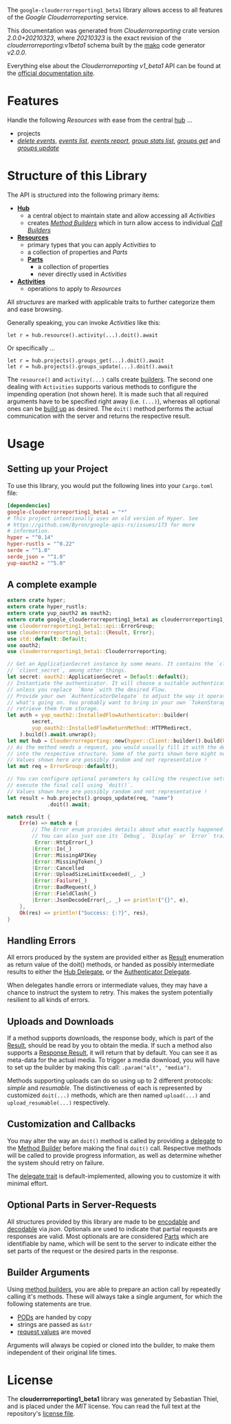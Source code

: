 <!---
DO NOT EDIT !
This file was generated automatically from 'src/mako/api/README.md.mako'
DO NOT EDIT !
-->
The `google-clouderrorreporting1_beta1` library allows access to all features of the *Google Clouderrorreporting* service.

This documentation was generated from *Clouderrorreporting* crate version *2.0.0+20210323*, where *20210323* is the exact revision of the *clouderrorreporting:v1beta1* schema built by the [mako](http://www.makotemplates.org/) code generator *v2.0.0*.

Everything else about the *Clouderrorreporting* *v1_beta1* API can be found at the
[official documentation site](https://cloud.google.com/error-reporting/).
# Features

Handle the following *Resources* with ease from the central [hub](https://docs.rs/google-clouderrorreporting1_beta1/2.0.0+20210323/google_clouderrorreporting1_beta1/Clouderrorreporting) ... 

* projects
 * [*delete events*](https://docs.rs/google-clouderrorreporting1_beta1/2.0.0+20210323/google_clouderrorreporting1_beta1/api::ProjectDeleteEventCall), [*events list*](https://docs.rs/google-clouderrorreporting1_beta1/2.0.0+20210323/google_clouderrorreporting1_beta1/api::ProjectEventListCall), [*events report*](https://docs.rs/google-clouderrorreporting1_beta1/2.0.0+20210323/google_clouderrorreporting1_beta1/api::ProjectEventReportCall), [*group stats list*](https://docs.rs/google-clouderrorreporting1_beta1/2.0.0+20210323/google_clouderrorreporting1_beta1/api::ProjectGroupStatListCall), [*groups get*](https://docs.rs/google-clouderrorreporting1_beta1/2.0.0+20210323/google_clouderrorreporting1_beta1/api::ProjectGroupGetCall) and [*groups update*](https://docs.rs/google-clouderrorreporting1_beta1/2.0.0+20210323/google_clouderrorreporting1_beta1/api::ProjectGroupUpdateCall)




# Structure of this Library

The API is structured into the following primary items:

* **[Hub](https://docs.rs/google-clouderrorreporting1_beta1/2.0.0+20210323/google_clouderrorreporting1_beta1/Clouderrorreporting)**
    * a central object to maintain state and allow accessing all *Activities*
    * creates [*Method Builders*](https://docs.rs/google-clouderrorreporting1_beta1/2.0.0+20210323/google_clouderrorreporting1_beta1/client::MethodsBuilder) which in turn
      allow access to individual [*Call Builders*](https://docs.rs/google-clouderrorreporting1_beta1/2.0.0+20210323/google_clouderrorreporting1_beta1/client::CallBuilder)
* **[Resources](https://docs.rs/google-clouderrorreporting1_beta1/2.0.0+20210323/google_clouderrorreporting1_beta1/client::Resource)**
    * primary types that you can apply *Activities* to
    * a collection of properties and *Parts*
    * **[Parts](https://docs.rs/google-clouderrorreporting1_beta1/2.0.0+20210323/google_clouderrorreporting1_beta1/client::Part)**
        * a collection of properties
        * never directly used in *Activities*
* **[Activities](https://docs.rs/google-clouderrorreporting1_beta1/2.0.0+20210323/google_clouderrorreporting1_beta1/client::CallBuilder)**
    * operations to apply to *Resources*

All *structures* are marked with applicable traits to further categorize them and ease browsing.

Generally speaking, you can invoke *Activities* like this:

```Rust,ignore
let r = hub.resource().activity(...).doit().await
```

Or specifically ...

```ignore
let r = hub.projects().groups_get(...).doit().await
let r = hub.projects().groups_update(...).doit().await
```

The `resource()` and `activity(...)` calls create [builders][builder-pattern]. The second one dealing with `Activities` 
supports various methods to configure the impending operation (not shown here). It is made such that all required arguments have to be 
specified right away (i.e. `(...)`), whereas all optional ones can be [build up][builder-pattern] as desired.
The `doit()` method performs the actual communication with the server and returns the respective result.

# Usage

## Setting up your Project

To use this library, you would put the following lines into your `Cargo.toml` file:

```toml
[dependencies]
google-clouderrorreporting1_beta1 = "*"
# This project intentionally uses an old version of Hyper. See
# https://github.com/Byron/google-apis-rs/issues/173 for more
# information.
hyper = "^0.14"
hyper-rustls = "^0.22"
serde = "^1.0"
serde_json = "^1.0"
yup-oauth2 = "^5.0"
```

## A complete example

```Rust
extern crate hyper;
extern crate hyper_rustls;
extern crate yup_oauth2 as oauth2;
extern crate google_clouderrorreporting1_beta1 as clouderrorreporting1_beta1;
use clouderrorreporting1_beta1::api::ErrorGroup;
use clouderrorreporting1_beta1::{Result, Error};
use std::default::Default;
use oauth2;
use clouderrorreporting1_beta1::Clouderrorreporting;

// Get an ApplicationSecret instance by some means. It contains the `client_id` and 
// `client_secret`, among other things.
let secret: oauth2::ApplicationSecret = Default::default();
// Instantiate the authenticator. It will choose a suitable authentication flow for you, 
// unless you replace  `None` with the desired Flow.
// Provide your own `AuthenticatorDelegate` to adjust the way it operates and get feedback about 
// what's going on. You probably want to bring in your own `TokenStorage` to persist tokens and
// retrieve them from storage.
let auth = yup_oauth2::InstalledFlowAuthenticator::builder(
        secret,
        yup_oauth2::InstalledFlowReturnMethod::HTTPRedirect,
    ).build().await.unwrap();
let mut hub = Clouderrorreporting::new(hyper::Client::builder().build(hyper_rustls::HttpsConnector::with_native_roots()), auth);
// As the method needs a request, you would usually fill it with the desired information
// into the respective structure. Some of the parts shown here might not be applicable !
// Values shown here are possibly random and not representative !
let mut req = ErrorGroup::default();

// You can configure optional parameters by calling the respective setters at will, and
// execute the final call using `doit()`.
// Values shown here are possibly random and not representative !
let result = hub.projects().groups_update(req, "name")
             .doit().await;

match result {
    Err(e) => match e {
        // The Error enum provides details about what exactly happened.
        // You can also just use its `Debug`, `Display` or `Error` traits
         Error::HttpError(_)
        |Error::Io(_)
        |Error::MissingAPIKey
        |Error::MissingToken(_)
        |Error::Cancelled
        |Error::UploadSizeLimitExceeded(_, _)
        |Error::Failure(_)
        |Error::BadRequest(_)
        |Error::FieldClash(_)
        |Error::JsonDecodeError(_, _) => println!("{}", e),
    },
    Ok(res) => println!("Success: {:?}", res),
}

```
## Handling Errors

All errors produced by the system are provided either as [Result](https://docs.rs/google-clouderrorreporting1_beta1/2.0.0+20210323/google_clouderrorreporting1_beta1/client::Result) enumeration as return value of
the doit() methods, or handed as possibly intermediate results to either the 
[Hub Delegate](https://docs.rs/google-clouderrorreporting1_beta1/2.0.0+20210323/google_clouderrorreporting1_beta1/client::Delegate), or the [Authenticator Delegate](https://docs.rs/yup-oauth2/*/yup_oauth2/trait.AuthenticatorDelegate.html).

When delegates handle errors or intermediate values, they may have a chance to instruct the system to retry. This 
makes the system potentially resilient to all kinds of errors.

## Uploads and Downloads
If a method supports downloads, the response body, which is part of the [Result](https://docs.rs/google-clouderrorreporting1_beta1/2.0.0+20210323/google_clouderrorreporting1_beta1/client::Result), should be
read by you to obtain the media.
If such a method also supports a [Response Result](https://docs.rs/google-clouderrorreporting1_beta1/2.0.0+20210323/google_clouderrorreporting1_beta1/client::ResponseResult), it will return that by default.
You can see it as meta-data for the actual media. To trigger a media download, you will have to set up the builder by making
this call: `.param("alt", "media")`.

Methods supporting uploads can do so using up to 2 different protocols: 
*simple* and *resumable*. The distinctiveness of each is represented by customized 
`doit(...)` methods, which are then named `upload(...)` and `upload_resumable(...)` respectively.

## Customization and Callbacks

You may alter the way an `doit()` method is called by providing a [delegate](https://docs.rs/google-clouderrorreporting1_beta1/2.0.0+20210323/google_clouderrorreporting1_beta1/client::Delegate) to the 
[Method Builder](https://docs.rs/google-clouderrorreporting1_beta1/2.0.0+20210323/google_clouderrorreporting1_beta1/client::CallBuilder) before making the final `doit()` call. 
Respective methods will be called to provide progress information, as well as determine whether the system should 
retry on failure.

The [delegate trait](https://docs.rs/google-clouderrorreporting1_beta1/2.0.0+20210323/google_clouderrorreporting1_beta1/client::Delegate) is default-implemented, allowing you to customize it with minimal effort.

## Optional Parts in Server-Requests

All structures provided by this library are made to be [encodable](https://docs.rs/google-clouderrorreporting1_beta1/2.0.0+20210323/google_clouderrorreporting1_beta1/client::RequestValue) and 
[decodable](https://docs.rs/google-clouderrorreporting1_beta1/2.0.0+20210323/google_clouderrorreporting1_beta1/client::ResponseResult) via *json*. Optionals are used to indicate that partial requests are responses 
are valid.
Most optionals are are considered [Parts](https://docs.rs/google-clouderrorreporting1_beta1/2.0.0+20210323/google_clouderrorreporting1_beta1/client::Part) which are identifiable by name, which will be sent to 
the server to indicate either the set parts of the request or the desired parts in the response.

## Builder Arguments

Using [method builders](https://docs.rs/google-clouderrorreporting1_beta1/2.0.0+20210323/google_clouderrorreporting1_beta1/client::CallBuilder), you are able to prepare an action call by repeatedly calling it's methods.
These will always take a single argument, for which the following statements are true.

* [PODs][wiki-pod] are handed by copy
* strings are passed as `&str`
* [request values](https://docs.rs/google-clouderrorreporting1_beta1/2.0.0+20210323/google_clouderrorreporting1_beta1/client::RequestValue) are moved

Arguments will always be copied or cloned into the builder, to make them independent of their original life times.

[wiki-pod]: http://en.wikipedia.org/wiki/Plain_old_data_structure
[builder-pattern]: http://en.wikipedia.org/wiki/Builder_pattern
[google-go-api]: https://github.com/google/google-api-go-client

# License
The **clouderrorreporting1_beta1** library was generated by Sebastian Thiel, and is placed 
under the *MIT* license.
You can read the full text at the repository's [license file][repo-license].

[repo-license]: https://github.com/Byron/google-apis-rsblob/master/LICENSE.md
